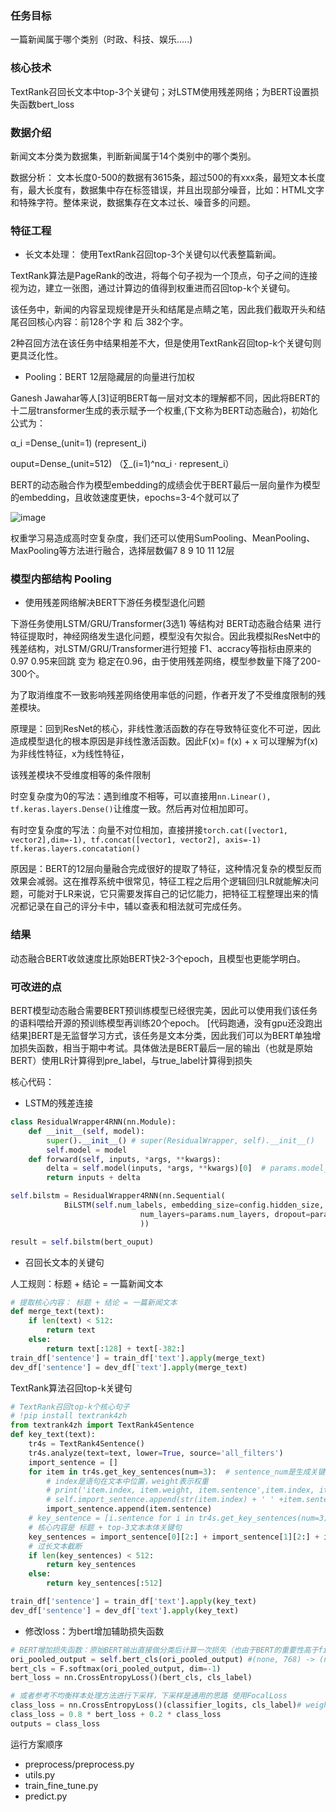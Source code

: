 ### 任务目标
一篇新闻属于哪个类别（时政、科技、娱乐.....)

### 核心技术
TextRank召回长文本中top-3个关键句；对LSTM使用残差网络；为BERT设置损失函数bert_loss

### 数据介绍
新闻文本分类为数据集，判断新闻属于14个类别中的哪个类别。

数据分析：
文本长度0-500的数据有3615条，超过500的有xxx条，最短文本长度有，最大长度有，数据集中存在标签错误，并且出现部分噪音，比如：HTML文字和特殊字符。整体来说，数据集存在文本过长、噪音多的问题。


### 特征工程
* 长文本处理：
使用TextRank召回top-3个关键句以代表整篇新闻。

TextRank算法是PageRank的改进，将每个句子视为一个顶点，句子之间的连接视为边，建立一张图，通过计算边的值得到权重进而召回top-k个关键句。

该任务中，新闻的内容呈现规律是开头和结尾是点睛之笔，因此我们截取开头和结尾召回核心内容：前128个字 和 后 382个字。

2种召回方法在该任务中结果相差不大，但是使用TextRank召回top-k个关键句则更具泛化性。

* Pooling：BERT 12层隐藏层的向量进行加权

Ganesh Jawahar等人[3]证明BERT每一层对文本的理解都不同，因此将BERT的十二层transformer生成的表示赋予一个权重,(下文称为BERT动态融合)，初始化公式为：

α_i =Dense_(unit=1) (represent_i)

ouput=Dense_(unit=512) （∑_(i=1)^nα_i · represent_i）

BERT的动态融合作为模型embedding的成绩会优于BERT最后一层向量作为模型的embedding，且收敛速度更快，epochs=3-4个就可以了

![image](https://user-images.githubusercontent.com/68730894/115148432-2157be80-a092-11eb-8c86-2de86c2f0c7d.png)


权重学习易造成高时空复杂度，我们还可以使用SumPooling、MeanPooling、MaxPooling等方法进行融合，选择层数偏7 8 9 10 11 12层

### 模型内部结构 Pooling
* 使用残差网络解决BERT下游任务模型退化问题

下游任务使用LSTM/GRU/Transformer(3选1) 等结构对 BERT动态融合结果 进行特征提取时，神经网络发生退化问题，模型没有欠拟合。因此我模拟ResNet中的残差结构，对LSTM/GRU/Transformer进行短接
F1、accracy等指标由原来的0.97 0.95来回跳 变为 稳定在0.96，由于使用残差网络，模型参数量下降了200-300个。

为了取消维度不一致影响残差网络使用率低的问题，作者开发了不受维度限制的残差模块。

原理是：回到ResNet的核心，非线性激活函数的存在导致特征变化不可逆，因此造成模型退化的根本原因是非线性激活函数。因此F(x)= f(x) + x 可以理解为f(x)为非线性特征，x为线性特征，

该残差模块不受维度相等的条件限制

时空复杂度为0的写法：遇到维度不相等，可以直接用`nn.Linear(), tf.keras.layers.Dense()`让维度一致。然后再对位相加即可。

有时空复杂度的写法：向量不对位相加，直接拼接`torch.cat([vector1, vector2],dim=-1), tf.concat([vector1, vector2], axis=-1) tf.keras.layers.concatation()`

原因是：BERT的12层向量融合完成很好的提取了特征，这种情况复杂的模型反而效果会减弱。这在推荐系统中很常见，特征工程之后用个逻辑回归LR就能解决问题，可能对于LR来说，它只需要发挥自己的记忆能力，把特征工程整理出来的情况都记录在自己的评分卡中，辅以查表和相法就可完成任务。

### 结果
动态融合BERT收敛速度比原始BERT快2-3个epoch，且模型也更能学明白。

### 可改进的点
BERT模型动态融合需要BERT预训练模型已经很完美，因此可以使用我们该任务的语料喂给开源的预训练模型再训练20个epoch。
[代码跑通，没有gpu还没跑出结果]BERT是无监督学习方式，该任务是文本分类，因此我们可以为BERT单独增加损失函数，相当于期中考试。具体做法是BERT最后一层的输出（也就是原始BERT）使用LR计算得到pre_label，与true_label计算得到损失

核心代码：
* LSTM的残差连接
```python
class ResidualWrapper4RNN(nn.Module):
    def __init__(self, model):
        super().__init__() # super(ResidualWrapper, self).__init__()
        self.model = model
    def forward(self, inputs, *args, **kwargs):
        delta = self.model(inputs, *args, **kwargs)[0]  # params.model_type=='bigru' or 'bilstm'
        return inputs + delta

self.bilstm = ResidualWrapper4RNN(nn.Sequential(
            BiLSTM(self.num_labels, embedding_size=config.hidden_size, hidden_size=params.lstm_hidden,
                             num_layers=params.num_layers, dropout=params.drop_prob, with_ln=True)
                             ))

result = self.bilstm(bert_ouput)
```
* 召回长文本的关键句

人工规则：标题 + 结论 = 一篇新闻文本
```python 
# 提取核心内容： 标题 + 结论 = 一篇新闻文本
def merge_text(text):
    if len(text) < 512:
        return text
    else:
        return text[:128] + text[-382:]
train_df['sentence'] = train_df['text'].apply(merge_text)
dev_df['sentence'] = dev_df['text'].apply(merge_text)
```
TextRank算法召回top-k关键句
```python 
# TextRank召回top-k个核心句子
# !pip install textrank4zh
from textrank4zh import TextRank4Sentence
def key_text(text):
    tr4s = TextRank4Sentence()
    tr4s.analyze(text=text, lower=True, source='all_filters')
    import_sentence = []
    for item in tr4s.get_key_sentences(num=3):  # sentence_num是生成关键句的个数
        # index是语句在文本中位置，weight表示权重
        # print('item.index, item.weight, item.sentence',item.index, item.weight, item.sentence)
        # self.import_sentence.append(str(item.index) + ' ' +item.sentence)
        import_sentence.append(item.sentence)
    # key_sentence = [i.sentence for i in tr4s.get_key_sentences(num=3)] # num生成关键句的个数
    # 核心内容是 标题 + top-3文本本体关键句
    key_sentences = import_sentence[0][2:] + import_sentence[1][2:] + import_sentence[2][2:]
    # 过长文本截断
    if len(key_sentences) < 512:
        return key_sentences
    else:
        return key_sentences[:512]

train_df['sentence'] = train_df['text'].apply(key_text)
dev_df['sentence'] = dev_df['text'].apply(key_text)
```

* 修改loss：为bert增加辅助损失函数
```python
# BERT增加损失函数：原始BERT输出直接做分类后计算一次损失（也由于BERT的重要性高于fine_tune部分，其loss权重可以高于fine_tune部分的权重）
ori_pooled_output = self.bert_cls(ori_pooled_output) #(none, 768) -> (none, 10)
bert_cls = F.softmax(ori_pooled_output, dim=-1)
bert_loss = nn.CrossEntropyLoss()(bert_cls, cls_label)

# 或者参考不均衡样本处理方法进行下采样，下采样是通用的思路 使用FocalLoss
class_loss = nn.CrossEntropyLoss()(classifier_logits, cls_label)# weight中设置不均衡的标签
class_loss = 0.8 * bert_loss + 0.2 * class_loss
outputs = class_loss
```

运行方案顺序
* preprocess/preprocess.py
* utils.py
* train_fine_tune.py
* predict.py
